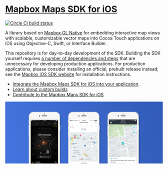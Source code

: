 # [Mapbox Maps SDK for iOS](https://www.mapbox.com/ios-sdk/)

[![Circle CI build status](https://circleci.com/gh/mapbox/mapbox-gl-native.svg?style=shield)](https://circleci.com/gh/mapbox/workflows/mapbox-gl-native/tree/master)

A library based on [Mapbox GL Native](../../README.md) for embedding interactive map views with scalable, customizable vector maps into Cocoa Touch applications on iOS using Objective-C, Swift, or Interface Builder.

This repository is for day-to-day development of the SDK. Building the SDK yourself requires [a number of dependencies and steps](../../INSTALL.md) that are unnecessary for developing production applications. For production applications, please consider installing an official, prebuilt release instead; see the [Mapbox iOS SDK website](https://www.mapbox.com/ios-sdk/) for installation instructions.

* [Integrate the Mapbox Maps SDK for iOS into your application](https://www.mapbox.com/install/ios/).
* [Learn about custom builds](INSTALL.md)
* [Contribute to the Mapbox Maps SDK for iOS](DEVELOPING.md)

![](docs/img/screenshot.png)
